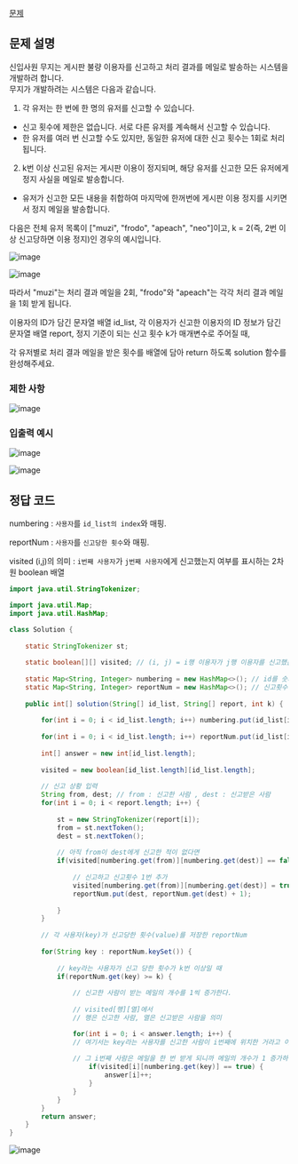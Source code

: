 [문제](https://programmers.co.kr/learn/courses/30/lessons/92334)

## 문제 설명 

신입사원 무지는 게시판 불량 이용자를 신고하고 처리 결과를 메일로 발송하는 시스템을 개발하려 합니다.  
무지가 개발하려는 시스템은 다음과 같습니다.

1) 각 유저는 한 번에 한 명의 유저를 신고할 수 있습니다.
  - 신고 횟수에 제한은 없습니다. 서로 다른 유저를 계속해서 신고할 수 있습니다.
  - 한 유저를 여러 번 신고할 수도 있지만, 동일한 유저에 대한 신고 횟수는 1회로 처리됩니다.

2) k번 이상 신고된 유저는 게시판 이용이 정지되며, 해당 유저를 신고한 모든 유저에게 정지 사실을 메일로 발송합니다.

  - 유저가 신고한 모든 내용을 취합하여 마지막에 한꺼번에 게시판 이용 정지를 시키면서 정지 메일을 발송합니다.

다음은 전체 유저 목록이 ["muzi", "frodo", "apeach", "neo"]이고, k = 2(즉, 2번 이상 신고당하면 이용 정지)인 경우의 예시입니다.

![image](https://user-images.githubusercontent.com/64796257/167748579-45b929aa-5cf4-406a-866a-6942988fde67.png)

![image](https://user-images.githubusercontent.com/64796257/167748616-24804203-0b42-48f3-baa0-48c24ad2ef95.png)

따라서 "muzi"는 처리 결과 메일을 2회, "frodo"와 "apeach"는 각각 처리 결과 메일을 1회 받게 됩니다.

이용자의 ID가 담긴 문자열 배열 id_list, 각 이용자가 신고한 이용자의 ID 정보가 담긴 문자열 배열 report,  정지 기준이 되는 신고 횟수 k가 매개변수로 주어질 때,  

각 유저별로 처리 결과 메일을 받은 횟수를 배열에 담아 return 하도록 solution 함수를 완성해주세요.

### 제한 사항 

![image](https://user-images.githubusercontent.com/64796257/167749065-74aede1d-a6d9-4d55-9107-5ab869fe3e32.png)

### 입출력 예시

![image](https://user-images.githubusercontent.com/64796257/167749082-e792a19e-860a-4f00-82c5-49fc7a9d38a0.png)

![image](https://user-images.githubusercontent.com/64796257/167749175-93dd11a9-2c42-416b-8294-e9d4225848e3.png)

## 정답 코드

numbering : `사용자`를 `id_list의 index`와 매핑. 

reportNum : `사용자`를 `신고당한 횟수`와 매핑.

visited (i,j)의 의미 : `i번째 사용자`가 `j번째 사용자`에게 신고했는지 여부를 표시하는 2차원 boolean 배열

``` java
import java.util.StringTokenizer;

import java.util.Map;
import java.util.HashMap;

class Solution {
    
    static StringTokenizer st; 
    
    static boolean[][] visited; // (i, j) = i행 이용자가 j행 이용자를 신고했는지 여부
    
    static Map<String, Integer> numbering = new HashMap<>(); // id를 숫자와 매핑
    static Map<String, Integer> reportNum = new HashMap<>(); // 신고횟수
        
    public int[] solution(String[] id_list, String[] report, int k) {
        
        for(int i = 0; i < id_list.length; i++) numbering.put(id_list[i], i); // 사용자를 id_list의 index와 매핑
        
        for(int i = 0; i < id_list.length; i++) reportNum.put(id_list[i], 0); // 신고당한횟수 매핑 초기화
        
        int[] answer = new int[id_list.length];
        
        visited = new boolean[id_list.length][id_list.length];
        
        // 신고 상황 입력
        String from, dest; // from : 신고한 사람 , dest : 신고받은 사람
        for(int i = 0; i < report.length; i++) { 
            
            st = new StringTokenizer(report[i]);
            from = st.nextToken();
            dest = st.nextToken();
            
            // 아직 from이 dest에게 신고한 적이 없다면 
            if(visited[numbering.get(from)][numbering.get(dest)] == false) { 
                
                // 신고하고 신고횟수 1번 추가
                visited[numbering.get(from)][numbering.get(dest)] = true;
                reportNum.put(dest, reportNum.get(dest) + 1);
            	
            }
        }
        
        // 각 사용자(key)가 신고당한 횟수(value)를 저장한 reportNum
        
        for(String key : reportNum.keySet()) { 
          
            // key라는 사용자가 신고 당한 횟수가 k번 이상일 때 
            if(reportNum.get(key) >= k) { 
                
                // 신고한 사람이 받는 메일의 개수를 1씩 증가한다.
                
                // visited[행][열]에서 
                // 행은 신고한 사람, 열은 신고받은 사람을 의미

                for(int i = 0; i < answer.length; i++) {  
                // 여기서는 key라는 사용자를 신고한 사람이 i번째에 위치한 거라고 이해할 수 있다.
                
                // 그 i번째 사람은 메일을 한 번 받게 되니까 메일의 개수가 1 증가하는 것이다.
                    if(visited[i][numbering.get(key)] == true) { 
                        answer[i]++;
                    }
                }   
            }   
        }     
        return answer;
    }
}
```

![image](https://user-images.githubusercontent.com/64796257/167750536-4dc08ba7-7b0d-4031-899b-b07188b5d845.png)























